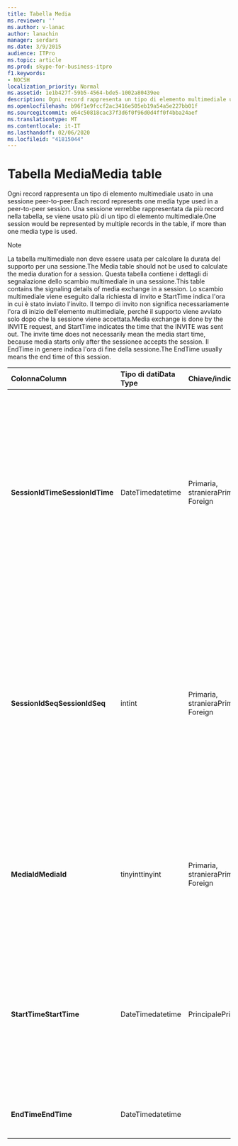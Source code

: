 ```yaml
---
title: Tabella Media
ms.reviewer: ''
ms.author: v-lanac
author: lanachin
manager: serdars
ms.date: 3/9/2015
audience: ITPro
ms.topic: article
ms.prod: skype-for-business-itpro
f1.keywords:
- NOCSH
localization_priority: Normal
ms.assetid: 1e1b427f-59b5-4564-bde5-1002a80439ee
description: Ogni record rappresenta un tipo di elemento multimediale usato in una sessione peer-to-peer. Una sessione verrebbe rappresentata da più record nella tabella, se viene usato più di un tipo di elemento multimediale.
ms.openlocfilehash: b96f1e9fccf2ac3416e505eb19a54a5e227bb01f
ms.sourcegitcommit: e64c50818cac37f3d6f0f96d0d4ff0f4bba24aef
ms.translationtype: MT
ms.contentlocale: it-IT
ms.lasthandoff: 02/06/2020
ms.locfileid: "41815044"
---
```

# <a name="media-table"></a><span data-ttu-id="df764-104">Tabella Media</span><span class="sxs-lookup"><span data-stu-id="df764-104">Media table</span></span>
 
<span data-ttu-id="df764-105">Ogni record rappresenta un tipo di elemento multimediale usato in una sessione peer-to-peer.</span><span class="sxs-lookup"><span data-stu-id="df764-105">Each record represents one media type used in a peer-to-peer session.</span></span> <span data-ttu-id="df764-106">Una sessione verrebbe rappresentata da più record nella tabella, se viene usato più di un tipo di elemento multimediale.</span><span class="sxs-lookup"><span data-stu-id="df764-106">One session would be represented by multiple records in the table, if more than one media type is used.</span></span>
  
> [!NOTE]
> <span data-ttu-id="df764-107">La tabella multimediale non deve essere usata per calcolare la durata del supporto per una sessione.</span><span class="sxs-lookup"><span data-stu-id="df764-107">The Media table should not be used to calculate the media duration for a session.</span></span> <span data-ttu-id="df764-108">Questa tabella contiene i dettagli di segnalazione dello scambio multimediale in una sessione.</span><span class="sxs-lookup"><span data-stu-id="df764-108">This table contains the signaling details of media exchange in a session.</span></span> <span data-ttu-id="df764-109">Lo scambio multimediale viene eseguito dalla richiesta di invito e StartTime indica l'ora in cui è stato inviato l'invito. Il tempo di invito non significa necessariamente l'ora di inizio dell'elemento multimediale, perché il supporto viene avviato solo dopo che la sessione viene accettata.</span><span class="sxs-lookup"><span data-stu-id="df764-109">Media exchange is done by the INVITE request, and StartTime indicates the time that the INVITE was sent out. The invite time does not necessarily mean the media start time, because media starts only after the sessionee accepts the session.</span></span> <span data-ttu-id="df764-110">Il EndTime in genere indica l'ora di fine della sessione.</span><span class="sxs-lookup"><span data-stu-id="df764-110">The EndTime usually means the end time of this session.</span></span> 
  
|<span data-ttu-id="df764-111">**Colonna**</span><span class="sxs-lookup"><span data-stu-id="df764-111">**Column**</span></span>|<span data-ttu-id="df764-112">**Tipo di dati**</span><span class="sxs-lookup"><span data-stu-id="df764-112">**Data Type**</span></span>|<span data-ttu-id="df764-113">**Chiave/indice**</span><span class="sxs-lookup"><span data-stu-id="df764-113">**Key/Index**</span></span>|<span data-ttu-id="df764-114">**Dettagli**</span><span class="sxs-lookup"><span data-stu-id="df764-114">**Details**</span></span>|
|:-----|:-----|:-----|:-----|
|<span data-ttu-id="df764-115">**SessionIdTime**</span><span class="sxs-lookup"><span data-stu-id="df764-115">**SessionIdTime**</span></span> <br/> |<span data-ttu-id="df764-116">DateTime</span><span class="sxs-lookup"><span data-stu-id="df764-116">datetime</span></span>  <br/> |<span data-ttu-id="df764-117">Primaria, straniera</span><span class="sxs-lookup"><span data-stu-id="df764-117">Primary, Foreign</span></span>  <br/> |<span data-ttu-id="df764-118">Ora della richiesta della sessione.</span><span class="sxs-lookup"><span data-stu-id="df764-118">Time of session request.</span></span> <span data-ttu-id="df764-119">Usato in combinazione con **SessionIdSeq** per identificare in modo univoco una sessione.</span><span class="sxs-lookup"><span data-stu-id="df764-119">Used in conjunction with **SessionIdSeq** to uniquely identify a session.</span></span> <span data-ttu-id="df764-120">Per altre informazioni, vedere la [tabella delle finestre di dialogo in Skype for Business Server 2015](dialogs.md) .</span><span class="sxs-lookup"><span data-stu-id="df764-120">See the [Dialogs table in Skype for Business Server 2015](dialogs.md) for more information.</span></span> <br/> |
|<span data-ttu-id="df764-121">**SessionIdSeq**</span><span class="sxs-lookup"><span data-stu-id="df764-121">**SessionIdSeq**</span></span> <br/> |<span data-ttu-id="df764-122">int</span><span class="sxs-lookup"><span data-stu-id="df764-122">int</span></span>  <br/> |<span data-ttu-id="df764-123">Primaria, straniera</span><span class="sxs-lookup"><span data-stu-id="df764-123">Primary, Foreign</span></span>  <br/> |<span data-ttu-id="df764-124">Numero ID per identificare la sessione.</span><span class="sxs-lookup"><span data-stu-id="df764-124">ID number to identify the session.</span></span> <span data-ttu-id="df764-125">Usato in combinazione con **SessionIdTime** per identificare in modo univoco una sessione.</span><span class="sxs-lookup"><span data-stu-id="df764-125">Used in conjunction with **SessionIdTime** to uniquely identify a session.</span></span> <span data-ttu-id="df764-126">Per altre informazioni, vedere la [tabella delle finestre di dialogo in Skype for Business Server 2015](dialogs.md) .</span><span class="sxs-lookup"><span data-stu-id="df764-126">See the [Dialogs table in Skype for Business Server 2015](dialogs.md) for more information.</span></span> <br/> |
|<span data-ttu-id="df764-127">**MediaId**</span><span class="sxs-lookup"><span data-stu-id="df764-127">**MediaId**</span></span> <br/> |<span data-ttu-id="df764-128">tinyint</span><span class="sxs-lookup"><span data-stu-id="df764-128">tinyint</span></span>  <br/> |<span data-ttu-id="df764-129">Primaria, straniera</span><span class="sxs-lookup"><span data-stu-id="df764-129">Primary, Foreign</span></span>  <br/> |<span data-ttu-id="df764-130">Numero univoco che identifica questo tipo di elemento multimediale.</span><span class="sxs-lookup"><span data-stu-id="df764-130">Unique number identifying this media type.</span></span> <span data-ttu-id="df764-131">Per altre informazioni, vedere la [tabella degli elementi multimediali](medialist.md) .</span><span class="sxs-lookup"><span data-stu-id="df764-131">See the [MediaList table](medialist.md) for more information.</span></span> <br/> |
|<span data-ttu-id="df764-132">**StartTime**</span><span class="sxs-lookup"><span data-stu-id="df764-132">**StartTime**</span></span> <br/> |<span data-ttu-id="df764-133">DateTime</span><span class="sxs-lookup"><span data-stu-id="df764-133">datetime</span></span>  <br/> |<span data-ttu-id="df764-134">Principale</span><span class="sxs-lookup"><span data-stu-id="df764-134">Primary</span></span>  <br/> |<span data-ttu-id="df764-135">Questo è il momento in cui è stata inviata una richiesta multimediale, non l'ora di inizio del media reale.</span><span class="sxs-lookup"><span data-stu-id="df764-135">This is the time that a media request was sent out, not the real media start time.</span></span> <span data-ttu-id="df764-136">**StartTime** include il tempo di configurazione della sessione.</span><span class="sxs-lookup"><span data-stu-id="df764-136">**StartTime** includes the session setup time.</span></span> <br/> |
|<span data-ttu-id="df764-137">**EndTime**</span><span class="sxs-lookup"><span data-stu-id="df764-137">**EndTime**</span></span> <br/> |<span data-ttu-id="df764-138">DateTime</span><span class="sxs-lookup"><span data-stu-id="df764-138">datetime</span></span>  <br/> ||<span data-ttu-id="df764-139">Questa è l'ora di fine della sessione.</span><span class="sxs-lookup"><span data-stu-id="df764-139">This is the end time of the session.</span></span>  <br/> |
   

